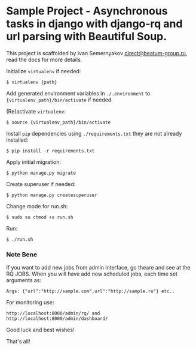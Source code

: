 # Sample Project - Asynchronous tasks in django with django-rq and url parsing with Beautiful Soup.

This project is scaffolded by Ivan Semernyakov <direct@beatum-group.ru>, read the docs for more details.

Initialize ```virtualenv``` if needed:
```
$ virtualenv {path}
```

Add generated environment variables in ```./.environment``` to ```{virtualenv_path}/bin/activate``` if needed.

(Re)activate ```virtualenv```:
```
$ source {virtualenv_path}/bin/activate
```

Install ```pip``` dependencies using ```./requirements.txt``` they are not already installed:
```
$ pip install -r requirements.txt
```

Apply initial migration:
```
$ python manage.py migrate
```

Create superuser if needed:
```
$ python manage.py createsuperuser
```

Change mode for run.sh:
```
$ sudo su chmod +x run.sh
```

Run:
```
$ ./run.sh
```

### Note Bene

If you want to add new jobs from admin interface, go theare and see at the RQ JOBS. When you will have add new scheduled jobs, each time set arguments as:
```
Args: {"url":"http://sample.com",url":"http://sample.ru"} etc..
```

For monitoring use:
```
http://localhost:8000/admin/rq/ and http://localhost:8000/admin/dashboard/
```

Good luck and best wishes!

That's all!